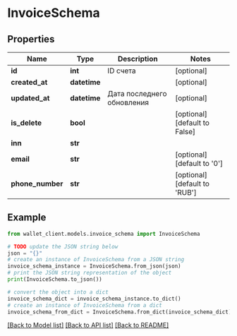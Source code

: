 # InvoiceSchema


## Properties

Name | Type | Description | Notes
------------ | ------------- | ------------- | -------------
**id** | **int** | ID счета | [optional] 
**created_at** | **datetime** |  | [optional] 
**updated_at** | **datetime** | Дата последнего обновления | [optional] 
**is_delete** | **bool** |  | [optional] [default to False]
**inn** | **str** |  | 
**email** | **str** |  | [optional] [default to '0']
**phone_number** | **str** |  | [optional] [default to 'RUB']

## Example

```python
from wallet_client.models.invoice_schema import InvoiceSchema

# TODO update the JSON string below
json = "{}"
# create an instance of InvoiceSchema from a JSON string
invoice_schema_instance = InvoiceSchema.from_json(json)
# print the JSON string representation of the object
print(InvoiceSchema.to_json())

# convert the object into a dict
invoice_schema_dict = invoice_schema_instance.to_dict()
# create an instance of InvoiceSchema from a dict
invoice_schema_from_dict = InvoiceSchema.from_dict(invoice_schema_dict)
```
[[Back to Model list]](../README.md#documentation-for-models) [[Back to API list]](../README.md#documentation-for-api-endpoints) [[Back to README]](../README.md)



